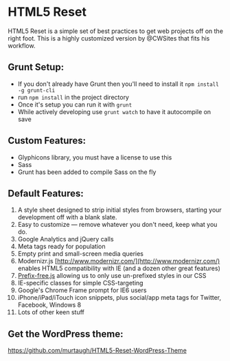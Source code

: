 # HTML5 Reset

HTML5 Reset is a simple set of best practices to get web projects off on the right foot. This is a highly customized version by @CWSites that fits his workflow.

## Grunt Setup:

- If you don't already have Grunt then you'll need to install it `npm install -g grunt-cli`
- run `npm install` in the project directory
- Once it's setup you can run it with `grunt`
- While actively developing use `grunt watch` to have it autocompile on save

## Custom Features:

- Glyphicons library, you must have a license to use this
- Sass
- Grunt has been added to compile Sass on the fly

## Default Features:

1. A style sheet designed to strip initial styles from browsers, starting your development off with a blank slate.
2. Easy to customize — remove whatever you don't need, keep what you do.
3. Google Analytics and jQuery calls
4. Meta tags ready for population
5. Empty print and small-screen media queries
6. Modernizr.js [http://www.modernizr.com/](http://www.modernizr.com/) enables HTML5 compatibility with IE (and a dozen other great features)
7. [Prefix-free.js](http://leaverou.github.io/prefixfree/) allowing us to only use un-prefixed styles in our CSS
8. IE-specific classes for simple CSS-targeting
9. Google's Chrome Frame prompt for IE6 users
10. iPhone/iPad/iTouch icon snippets, plus social/app meta tags for Twitter, Facebook, Windows 8
11. Lots of other keen stuff

## Get the WordPress theme:

https://github.com/murtaugh/HTML5-Reset-WordPress-Theme
